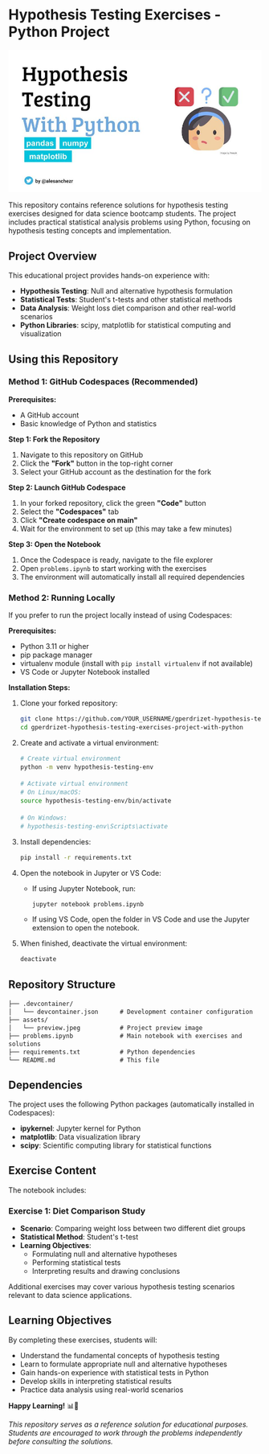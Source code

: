 # Hypothesis Testing Exercises - Python Project

![Project Preview](assets/preview.jpeg)

This repository contains reference solutions for hypothesis testing exercises designed for data science bootcamp students. The project includes practical statistical analysis problems using Python, focusing on hypothesis testing concepts and implementation.

## Project Overview

This educational project provides hands-on experience with:
- **Hypothesis Testing**: Null and alternative hypothesis formulation
- **Statistical Tests**: Student's t-tests and other statistical methods
- **Data Analysis**: Weight loss diet comparison and other real-world scenarios
- **Python Libraries**: scipy, matplotlib for statistical computing and visualization

## Using this Repository

### Method 1: GitHub Codespaces (Recommended)

**Prerequisites:**
- A GitHub account
- Basic knowledge of Python and statistics

**Step 1: Fork the Repository**
1. Navigate to this repository on GitHub
2. Click the **"Fork"** button in the top-right corner
3. Select your GitHub account as the destination for the fork

**Step 2: Launch GitHub Codespace**
1. In your forked repository, click the green **"Code"** button
2. Select the **"Codespaces"** tab
3. Click **"Create codespace on main"**
4. Wait for the environment to set up (this may take a few minutes)

**Step 3: Open the Notebook**
1. Once the Codespace is ready, navigate to the file explorer
2. Open `problems.ipynb` to start working with the exercises
3. The environment will automatically install all required dependencies

### Method 2: Running Locally

If you prefer to run the project locally instead of using Codespaces:

**Prerequisites:**
- Python 3.11 or higher
- pip package manager
- virtualenv module (install with `pip install virtualenv` if not available)
- VS Code or Jupyter Notebook installed

**Installation Steps:**
1. Clone your forked repository:
   ```bash
   git clone https://github.com/YOUR_USERNAME/gperdrizet-hypothesis-testing-exercises-project-with-python.git
   cd gperdrizet-hypothesis-testing-exercises-project-with-python
   ```

2. Create and activate a virtual environment:
   ```bash
   # Create virtual environment
   python -m venv hypothesis-testing-env
   
   # Activate virtual environment
   # On Linux/macOS:
   source hypothesis-testing-env/bin/activate

   # On Windows:
   # hypothesis-testing-env\Scripts\activate
   ```

3. Install dependencies:
   ```bash
   pip install -r requirements.txt
   ```

4. Open the notebook in Jupyter or VS Code:

   - If using Jupyter Notebook, run:
     ```bash
     jupyter notebook problems.ipynb
     ```
   - If using VS Code, open the folder in VS Code and use the Jupyter extension to open the notebook.

5. When finished, deactivate the virtual environment:
   ```bash
   deactivate
   ```

## Repository Structure

```
├── .devcontainer/
│   └── devcontainer.json      # Development container configuration
├── assets/
│   └── preview.jpeg           # Project preview image
├── problems.ipynb             # Main notebook with exercises and solutions
├── requirements.txt           # Python dependencies
└── README.md                  # This file
```

## Dependencies

The project uses the following Python packages (automatically installed in Codespaces):

- **ipykernel**: Jupyter kernel for Python
- **matplotlib**: Data visualization library
- **scipy**: Scientific computing library for statistical functions

## Exercise Content

The notebook includes:

### Exercise 1: Diet Comparison Study
- **Scenario**: Comparing weight loss between two different diet groups
- **Statistical Method**: Student's t-test
- **Learning Objectives**: 
  - Formulating null and alternative hypotheses
  - Performing statistical tests
  - Interpreting results and drawing conclusions

Additional exercises may cover various hypothesis testing scenarios relevant to data science applications.

## Learning Objectives

By completing these exercises, students will:
- Understand the fundamental concepts of hypothesis testing
- Learn to formulate appropriate null and alternative hypotheses
- Gain hands-on experience with statistical tests in Python
- Develop skills in interpreting statistical results
- Practice data analysis using real-world scenarios

**Happy Learning!** 📊🐍

*This repository serves as a reference solution for educational purposes. Students are encouraged to work through the problems independently before consulting the solutions.*
